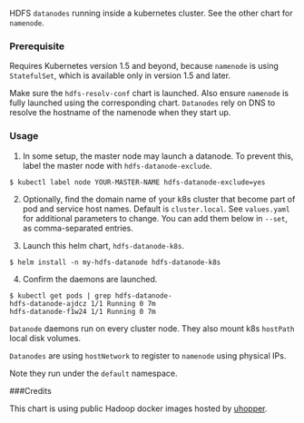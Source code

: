 HDFS `datanodes` running inside a kubernetes cluster. See the other chart for
`namenode`.

### Prerequisite

  Requires Kubernetes version 1.5 and beyond, because `namenode` is using
  `StatefulSet`, which is available only in version 1.5 and later.

  Make sure the `hdfs-resolv-conf` chart is launched. Also ensure `namenode` is
  fully launched using the corresponding chart. `Datanodes` rely
  on DNS to resolve the hostname of the namenode when they start up.

### Usage

  1. In some setup, the master node may launch a datanode. To prevent this,
     label the master node with `hdfs-datanode-exclude`.
  ```
  $ kubectl label node YOUR-MASTER-NAME hdfs-datanode-exclude=yes
  ```

  2. Optionally, find the domain name of your k8s cluster that become part of
     pod and service host names. Default is `cluster.local`. See `values.yaml`
     for additional parameters to change. You can add them below in `--set`,
     as comma-separated entries.

  3. Launch this helm chart, `hdfs-datanode-k8s`.

  ```
  $ helm install -n my-hdfs-datanode hdfs-datanode-k8s
  ```

  4. Confirm the daemons are launched.

  ```
  $ kubectl get pods | grep hdfs-datanode-
  hdfs-datanode-ajdcz 1/1 Running 0 7m
  hdfs-datanode-f1w24 1/1 Running 0 7m
  ```

`Datanode` daemons run on every cluster node. They also mount k8s `hostPath`
local disk volumes.

`Datanodes` are using `hostNetwork` to register to `namenode` using
physical IPs.

Note they run under the `default` namespace.

###Credits

This chart is using public Hadoop docker images hosted by
  [uhopper](https://hub.docker.com/u/uhopper/).
